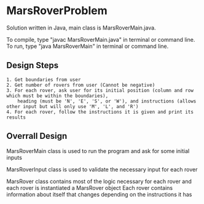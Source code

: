 # MarsRoverProblem

Solution written in Java, main class is MarsRoverMain.java.

To compile, type "javac MarsRoverMain.java" in terminal or command line.
To run, type "java MarsRoverMain" in terminal or command line.

Design Steps
---------------
	1. Get boundaries from user
	2. Get number of rovers from user (Cannot be negative)
	3. For each rover, ask user for its initial position (column and row which must be within the boundaries),
		heading (must be 'N', 'E', 'S', or 'W'), and instructions (allows other input but will only use 'M', 'L', and 'R')
	4. For each rover, follow the instructions it is given and print its results


Overrall Design
---------------
MarsRoverMain class is used to run the program and ask for some initial inputs

MarsRoverInput class is used to validate the necessary input for each rover

MarsRover class contains most of the logic necessary for each rover and each rover is instantiated a MarsRover object
	 Each rover contains information about itself that changes depending on the instructions it has
